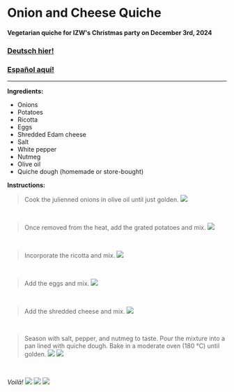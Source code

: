 # Onion and Cheese Quiche

#### Vegetarian quiche for IZW's Christmas party on December 3rd, 2024

### [Deutsch hier!](https://github.com/diegomics/izw_xmas24/blob/main/README.md)

### [Español aquí!](https://github.com/diegomics/izw_xmas24/tree/main/ESP/README.md)
---
**Ingredients:**
- Onions
- Potatoes
- Ricotta
- Eggs
- Shredded Edam cheese
- Salt
- White pepper
- Nutmeg
- Olive oil
- Quiche dough (homemade or store-bought)

**Instructions:**

>Cook the julienned onions in olive oil until just golden.
![](https://github.com/diegomics/izw_xmas24/blob/main/pics/IMG_4918.jpeg)

<br/>

>Once removed from the heat, add the grated potatoes and mix.
![](https://github.com/diegomics/izw_xmas24/blob/main/pics/IMG_4919.jpeg)

<br/>

>Incorporate the ricotta and mix.
![](https://github.com/diegomics/izw_xmas24/blob/main/pics/IMG_4920.jpeg)

<br/>

>Add the eggs and mix.
![](https://github.com/diegomics/izw_xmas24/blob/main/pics/IMG_4921.jpeg)

<br/>

>Add the shredded cheese and mix.
![](https://github.com/diegomics/izw_xmas24/blob/main/pics/IMG_4922.jpeg)

<br/>

>Season with salt, pepper, and nutmeg to taste. Pour the mixture into a pan lined with quiche dough. Bake in a moderate oven (180 °C) until golden.
![](https://github.com/diegomics/izw_xmas24/blob/main/pics/IMG_4924.jpeg)
![](https://github.com/diegomics/izw_xmas24/blob/main/pics/IMG_4923.jpeg)

<br/>

*Voilà!*
![](https://github.com/diegomics/izw_xmas24/blob/main/pics/IMG_4926.jpeg)
![](https://github.com/diegomics/izw_xmas24/blob/main/pics/IMG_4925.jpeg)
![](pics/IMG_4926.jpeg)
<br/>
